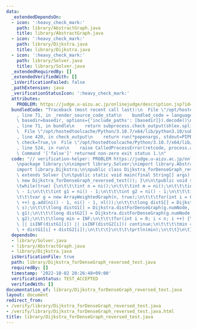 ```yaml
---
data:
  _extendedDependsOn:
  - icon: ':heavy_check_mark:'
    path: library/AbstractGraph.java
    title: library/AbstractGraph.java
  - icon: ':heavy_check_mark:'
    path: library/Dijkstra.java
    title: library/Dijkstra.java
  - icon: ':heavy_check_mark:'
    path: library/Solver.java
    title: library/Solver.java
  _extendedRequiredBy: []
  _extendedVerifiedWith: []
  _isVerificationFailed: false
  _pathExtension: java
  _verificationStatusIcon: ':heavy_check_mark:'
  attributes:
    PROBLEM: https://judge.u-aizu.ac.jp/onlinejudge/description.jsp?id=2005
  bundledCode: "Traceback (most recent call last):\n  File \"/opt/hostedtoolcache/Python/3.10.7/x64/lib/python3.10/site-packages/onlinejudge_verify/documentation/build.py\"\
    , line 71, in _render_source_code_stat\n    bundled_code = language.bundle(stat.path,\
    \ basedir=basedir, options={'include_paths': [basedir]}).decode()\n  File \"/opt/hostedtoolcache/Python/3.10.7/x64/lib/python3.10/site-packages/onlinejudge_verify/languages/user_defined.py\"\
    , line 71, in bundle\n    return subprocess.check_output(shlex.split(command))\n\
    \  File \"/opt/hostedtoolcache/Python/3.10.7/x64/lib/python3.10/subprocess.py\"\
    , line 420, in check_output\n    return run(*popenargs, stdout=PIPE, timeout=timeout,\
    \ check=True,\n  File \"/opt/hostedtoolcache/Python/3.10.7/x64/lib/python3.10/subprocess.py\"\
    , line 524, in run\n    raise CalledProcessError(retcode, process.args,\nsubprocess.CalledProcessError:\
    \ Command '['false']' returned non-zero exit status 1.\n"
  code: "// verification-helper: PROBLEM https://judge.u-aizu.ac.jp/onlinejudge/description.jsp?id=2005\n\
    \npackage library;\n\nimport library.Solver;\nimport library.AbstractGraph;\n\
    import library.Dijkstra;\n\npublic class Dijkstra_forDenseGraph_reversed_test\
    \ extends Solver {\n\tpublic static void main(final String[] args) { main(args,\
    \ new Dijkstra_forDenseGraph_reversed_test()); }\n\n\tpublic void solve() {\n\t\
    \twhile(true) {\n\t\t\tint n = ni();\n\t\t\tint m = ni();\n\t\t\tint s = ni()\
    \ - 1;\n\t\t\tint g1 = ni() - 1;\n\t\t\tint g2 = ni() - 1;\n\t\t\tif(n == 0) return;\n\
    \t\t\tvar g = new ArrayWeightedGraph(n, true);\n\t\t\tfor(int i = 0; i < m; i\
    \ ++) g.add(ni() - 1, ni() - 1, nl());\n\t\t\tlong distS[] = Dijkstra.distForDenseGraph(g,\
    \ s);\n\t\t\tlong distG1[] = Dijkstra.distForDenseGraph(g.numNode, g.reverseNodes(),\
    \ g1);\n\t\t\tlong distG2[] = Dijkstra.distForDenseGraph(g.numNode, g.reverseNodes(),\
    \ g2);\n\t\t\tlong min = INF;\n\t\t\tfor(int i = 0; i < n; i ++) {\n\t\t\t\tif(isINF(distS[i])\
    \ || isINF(distG1[i]) || isINF(distG2[i])) continue;\n\t\t\t\tmin = min(min, distS[i]\
    \ + distG1[i] + distG2[i]);\n\t\t\t}\n\t\t\tprtln(min);\n\t\t}\n\t}\n}"
  dependsOn:
  - library/Solver.java
  - library/AbstractGraph.java
  - library/Dijkstra.java
  isVerificationFile: true
  path: library/Dijkstra_forDenseGraph_reversed_test.java
  requiredBy: []
  timestamp: '2022-10-02 20:26:48+09:00'
  verificationStatus: TEST_ACCEPTED
  verifiedWith: []
documentation_of: library/Dijkstra_forDenseGraph_reversed_test.java
layout: document
redirect_from:
- /verify/library/Dijkstra_forDenseGraph_reversed_test.java
- /verify/library/Dijkstra_forDenseGraph_reversed_test.java.html
title: library/Dijkstra_forDenseGraph_reversed_test.java
---
```

